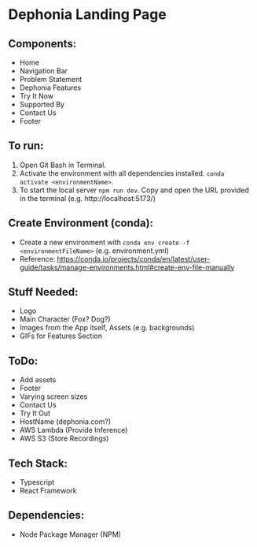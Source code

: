 # Dephonia Landing Page

## Components:

- Home 
- Navigation Bar
- Problem Statement
- Dephonia Features
- Try It Now
- Supported By 
- Contact Us 
- Footer

## To run:
1. Open Git Bash in Terminal. 
2. Activate the environment with all dependencies installed. `conda activate <environmentName>`. 
3. To start the local server `npm run dev`. Copy and open the URL provided in the terminal (e.g. http://localhost:5173/) 

## Create Environment (conda):
- Create a new environment with `conda env create -f <environmentFileName>` (e.g. environment.yml)
- Reference: https://conda.io/projects/conda/en/latest/user-guide/tasks/manage-environments.html#create-env-file-manually

## Stuff Needed:
- Logo
- Main Character (Fox? Dog?)
- Images from the App itself, Assets (e.g. backgrounds)
- GIFs for Features Section

## ToDo:
- Add assets
- Footer
- Varying screen sizes
- Contact Us
- Try It Out
- HostName (dephonia.com?)
- AWS Lambda (Provide Inference)
- AWS S3 (Store Recordings)

## Tech Stack: 
- Typescript
- React Framework 

## Dependencies: 
- Node Package Manager (NPM)
